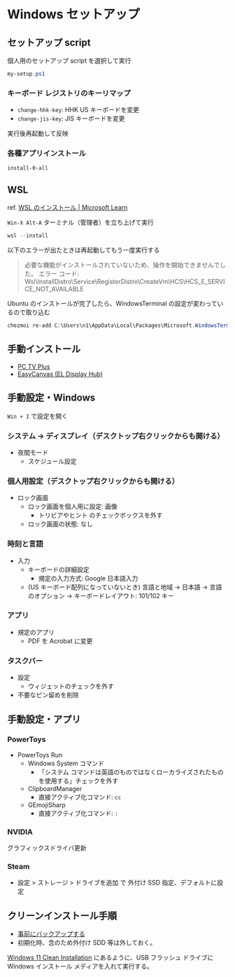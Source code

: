 # Windows セットアップ

## セットアップ script

個人用のセットアップ script を選択して実行

```powershell
my-setup.ps1
```

### キーボード レジストリのキーリマップ

- `change-hhk-key`: HHK US キーボードを変更
- `change-jis-key`: JIS キーボードを変更

実行後再起動して反映

### 各種アプリインストール

`install-0-all`

## WSL

ref. [WSL のインストール | Microsoft Learn](https://learn.microsoft.com/ja-jp/windows/wsl/install)

`Win-X Alt-A` ターミナル（管理者）を立ち上げて実行

```powershell
wsl --install
```

以下のエラーが出たときは再起動してもう一度実行する

> 必要な機能がインストールされていないため、操作を開始できませんでした。
> エラー コード: Wsl\InstallDistro\Service\RegisterDistro\CreateVm\HCS\HCS_E_SERVICE_NOT_AVAILABLE

Ubuntu のインストールが完了したら、WindowsTerminal の設定が変わっているので取り込む

```powershell
chezmoi re-add C:\Users\n1\AppData\Local\Packages\Microsoft.WindowsTerminal_8wekyb3d8bbwe\
```

## 手動インストール

- [PC TV Plus](https://www.sony.jp/software/store/products/pctv-plus/)
- [EasyCanvas (EL Display Hub)](https://www.easynlight.com/en/easycanvas)

## 手動設定・Windows

`Win + I` で設定を開く

### システム → ディスプレイ（デスクトップ右クリックからも開ける）

- 夜間モード
  - スケジュール設定

### 個人用設定（デスクトップ右クリックからも開ける）

- ロック画面
  - ロック画面を個人用に設定: 画像
    - トリビアやヒント のチェックボックスを外す
  - ロック画面の状態: なし

### 時刻と言語

- 入力
  - キーボードの詳細設定
    - 規定の入力方式: Google 日本語入力
  - (US キーボード配列になっていないとき) 言語と地域 → 日本語 → 言語のオプション → キーボードレイアウト: 101/102 キー

### アプリ

- 規定のアプリ
  - PDF を Acrobat に変更

### タスクバー

- 設定
  - ウィジェットのチェックを外す
- 不要なピン留めを削除

## 手動設定・アプリ

### PowerToys

- PowerToys Run
  - Windows System コマンド
    - 「システム コマンドは英語のものではなくローカライズされたものを使用する」チェックを外す
  - ClipboardManager
    - 直接アクティブ化コマンド: `cc`
  - GEmojiSharp
    - 直接アクティブ化コマンド: `:`

### NVIDIA

グラフィックスドライバ更新

### Steam

- 設定 > ストレージ > ドライブを追加 で 外付け SSD 指定、デフォルトに設定

## クリーンインストール手順

- [事前にバックアップする](backup.md)
- 初期化時、念のため外付け SDD 等は外しておく。

[Windows 11 Clean Installation](https://www.microsoft.com/ja-jp/windowsinsider/cleaninstall) にあるように、USB フラッシュ ドライブに Windows インストール メディアを入れて実行する。
